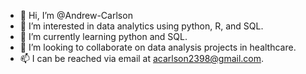 - 👋 Hi, I’m @Andrew-Carlson
- 👀 I’m interested in data analytics using python, R, and SQL.
- 🌱 I’m currently learning python and SQL.
- 💞️ I’m looking to collaborate on data analysis projects in healthcare. 
- 📫 I can be reached via email at acarlson2398@gmail.com.

<!---
Andrew-Carlson/Andrew-Carlson is a ✨ special ✨ repository because its `README.md` (this file) appears on your GitHub profile.
You can click the Preview link to take a look at your changes.
--->
